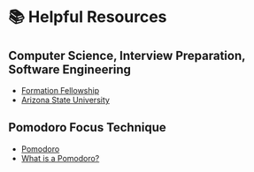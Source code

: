 # 📚 Helpful Resources

## Computer Science, Interview Preparation, Software Engineering

- [Formation Fellowship](https://formation.dev/)
- [Arizona State University](https://asu.edu)

## Pomodoro Focus Technique

- [Pomodoro](https://pomofocus.io)
- [What is a Pomodoro?](https://www.todoist.com/productivity-methods/pomodoro-technique)
